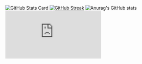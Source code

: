 ![GitHub Stats Card](https://github-readme-stats.vercel.app/api?username=Sulemanali511)
[![GitHub Streak](https://github-readme-streak-stats.herokuapp.com?user=sulemanalibuiltin&date_format=M%20j%5B%2C%20Y%5D)](https://git.io/streak-stats)
![Anurag's GitHub stats](https://github-readme-stats.vercel.app/api?username=sulemanalibuiltin&show_icons=true&theme=radical)
![GitHub Skyline](https://github.com/Sulemanali511/Sulemanali511/blob/main/Sulemanali511-2020.stl)
